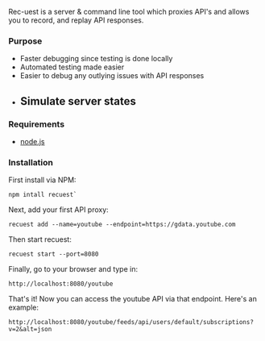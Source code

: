 Rec-uest is a server & command line tool which proxies API's and allows you to record, and replay API responses.

### Purpose

- Faster debugging since testing is done locally
- Automated testing made easier
- Easier to debug any outlying issues with API responses
- Simulate server states 
	- 

### Requirements

- [node.js](http://nodejs.org/)

### Installation


First install via NPM:

```
npm intall recuest`
```

Next, add your first API proxy:

```
recuest add --name=youtube --endpoint=https://gdata.youtube.com
```

Then start recuest:

```
recuest start --port=8080
```

Finally, go to your browser and type in:

```
http://localhost:8080/youtube
```

That's it! Now you can access the youtube API via that endpoint. Here's an example:

```
http://localhost:8080/youtube/feeds/api/users/default/subscriptions?v=2&alt=json
```

